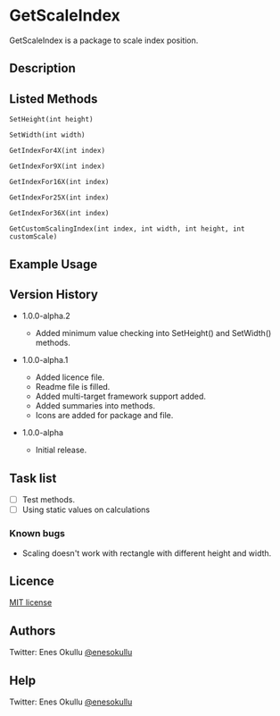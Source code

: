 # GetScaleIndex

GetScaleIndex is a package to scale index position.

## Description

## Listed Methods
```
SetHeight(int height)
```
```
SetWidth(int width)
```
```
GetIndexFor4X(int index)
```
```
GetIndexFor9X(int index)
```
```
GetIndexFor16X(int index)
```
```
GetIndexFor25X(int index)
```
```
GetIndexFor36X(int index)
```
```
GetCustomScalingIndex(int index, int width, int height, int customScale)
```

## Example Usage

## Version History

* 1.0.0-alpha.2
	* Added minimum value checking into SetHeight() and SetWidth() methods. 

* 1.0.0-alpha.1
	* Added licence file.
	* Readme file is filled.
	* Added multi-target framework support added.
	* Added summaries into methods.
	* Icons are added for package and file.

* 1.0.0-alpha
	* Initial release. 

## Task list
- [ ] Test methods.
- [ ] Using static values on calculations

### Known bugs
* Scaling doesn't work with rectangle with different height and width.

## Licence
[MIT license](https://github.com/meokullu/GetScaleIndex/blob/master/LICENSE)

## Authors
Twitter: Enes Okullu [@enesokullu](https://twitter.com/EnesOkullu)

## Help
Twitter: Enes Okullu [@enesokullu](https://twitter.com/EnesOkullu)
